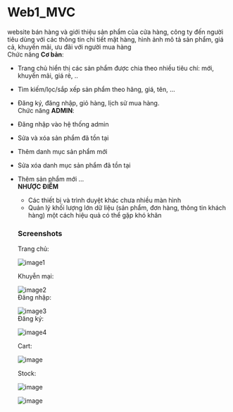 # Web1_MVC
website bán hàng và giới thiệu sản phẩm của cửa hàng, công ty đến
người tiêu dùng với các thông tin chi tiết mặt hàng, hình ảnh mô tả sản phẩm, giá
cả, khuyến mãi, ưu đãi với người mua hàng<br>
Chức năng **Cơ bản**:
- Trang chủ hiển thị các sản phẩm được chia theo nhiều tiêu chí: mới, khuyến mãi, giá rẻ, ..
- Tìm kiếm/lọc/sắp xếp sản phẩm theo hãng, giá, tên, ...
- Đăng ký, đăng nhập, giỏ hàng, lịch sử mua hàng.<br>
Chức năng **ADMIN**:
- Đăng nhập vào hệ thống admin
- Sửa và xóa sản phẩm đã tồn tại
- Thêm danh mục sản phẩm mới
- Sửa xóa danh mục sản phẩm đã tồn tại
- Thêm sản phẩm mới ...<br>
  **NHƯỢC ĐIỂM**
  - Các thiết bị và trình duyệt khác chưa nhiều màn hình
  - Quản lý khối lượng lớn dữ liệu (sản phẩm, đơn hàng, thông tin khách hàng) một cách hiệu quả có thể gặp khó khăn
  
  <h3> Screenshots </h3>
  Trang chủ:
  
  ![image1](https://github.com/user-attachments/assets/059b6d07-f395-42fb-97eb-e0ccbca258a3)   
  
  Khuyễn mại:
  
  ![image2](https://github.com/user-attachments/assets/1d92286b-e3a9-4b47-85f1-524c66ef60aa)   
  Đăng nhập:
  
  ![image3](https://github.com/user-attachments/assets/dc9d58d0-3993-440a-b38c-b195c2661994)     
  Đăng ký:
  
  ![image4](https://github.com/user-attachments/assets/a1a8c21a-0d3e-4a3b-bd01-f56764693163)     

  Cart:

  ![image](https://github.com/user-attachments/assets/a50e0d44-5260-4c7e-84a3-e48b5e0282e0)

  Stock:

  ![image](https://github.com/user-attachments/assets/ca35a27f-5cec-4af2-b6b3-eff45aae3f1c)


  
  ![image](https://github.com/user-attachments/assets/76642f73-9271-4e0d-aaf5-e941d56adcff)
